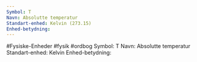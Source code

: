 ```yaml
---
Symbol: T
Navn: Absolutte temperatur
Standart-enhed: Kelvin (273.15)
Enhed-betydning:
---
```

#Fysiske-Enheder #fysik #ordbog 
Symbol: T
Navn: Absolutte temperatur
Standart-enhed: Kelvin
Enhed-betydning: